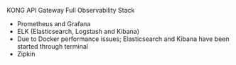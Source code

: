 KONG API Gateway Full Observability Stack
- Prometheus and Grafana
- ELK (Elasticsearch, Logstash and Kibana)
-   Due to Docker performance issues; Elasticsearch and Kibana have been started through terminal
- Zipkin
